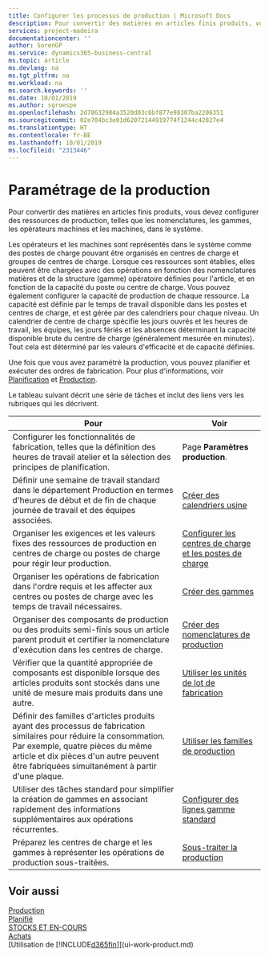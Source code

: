 ```yaml
---
title: Configurer les processus de production | Microsoft Docs
description: Pour convertir des matières en articles finis produits, vous devez configurer des ressources de production, telles que les nomenclatures, les gammes, les opérateurs machines et les machines, dans le système.
services: project-madeira
documentationcenter: ''
author: SorenGP
ms.service: dynamics365-business-central
ms.topic: article
ms.devlang: na
ms.tgt_pltfrm: na
ms.workload: na
ms.search.keywords: ''
ms.date: 10/01/2019
ms.author: sgroespe
ms.openlocfilehash: 2d78632984a3520d03c6bf877e98307ba2206351
ms.sourcegitcommit: 02e704bc3e01d62072144919774f1244c42827e4
ms.translationtype: HT
ms.contentlocale: fr-BE
ms.lasthandoff: 10/01/2019
ms.locfileid: "2313446"
---
```

# <a name="setting-up-manufacturing"></a>Paramétrage de la production
Pour convertir des matières en articles finis produits, vous devez configurer des ressources de production, telles que les nomenclatures, les gammes, les opérateurs machines et les machines, dans le système.

Les opérateurs et les machines sont représentés dans le système comme des postes de charge pouvant être organisés en centres de charge et groupes de centres de charge. Lorsque ces ressources sont établies, elles peuvent être chargées avec des opérations en fonction des nomenclatures matières et de la structure (gamme) opératoire définies pour l'article, et en fonction de la capacité du poste ou centre de charge. Vous pouvez également configurer la capacité de production de chaque ressource. La capacité est définie par le temps de travail disponible dans les postes et centres de charge, et est gérée par des calendriers pour chaque niveau. Un calendrier de centre de charge spécifie les jours ouvrés et les heures de travail, les équipes, les jours fériés et les absences déterminant la capacité disponible brute du centre de charge (généralement mesurée en minutes). Tout cela est déterminé par les valeurs d'efficacité et de capacité définies.  

Une fois que vous avez paramétré la production, vous pouvez planifier et exécuter des ordres de fabrication. Pour plus d'informations, voir [Planification](production-planning.md) et [Production](production-manage-manufacturing.md).  

 Le tableau suivant décrit une série de tâches et inclut des liens vers les rubriques qui les décrivent.   

|**Pour**|**Voir**|  
|------------|-------------|  
|Configurer les fonctionnalités de fabrication, telles que la définition des heures de travail atelier et la sélection des principes de planification.|Page **Paramètres production**.|  
|Définir une semaine de travail standard dans le département Production en termes d'heures de début et de fin de chaque journée de travail et des équipes associées.|[Créer des calendriers usine](production-how-to-create-work-center-calendars.md)|  
|Organiser les exigences et les valeurs fixes des ressources de production en centres de charge ou postes de charge pour régir leur production.|[Configurer les centres de charge et les postes de charge](production-how-to-set-up-work-and-machine-centers.md)|
|Organiser les opérations de fabrication dans l'ordre requis et les affecter aux centres ou postes de charge avec les temps de travail nécessaires.|[Créer des gammes](production-how-to-create-routings.md)|
|Organiser des composants de production ou des produits semi-finis sous un article parent produit et certifier la nomenclature d'exécution dans les centres de charge.|[Créer des nomenclatures de production](production-how-to-create-production-boms.md)|
|Vérifier que la quantité appropriée de composants est disponible lorsque des articles produits sont stockés dans une unité de mesure mais produits dans une autre.|[Utiliser les unités de lot de fabrication](production-how-to-use-the-manufacturing-batch-unit-of-measure.md)|  
|Définir des familles d'articles produits ayant des processus de fabrication similaires pour réduire la consommation. Par exemple, quatre pièces du même article et dix pièces d'un autre peuvent être fabriquées simultanément à partir d'une plaque.|[Utiliser les familles de production](production-how-work-family.md)|
|Utiliser des tâches standard pour simplifier la création de gammes en associant rapidement des informations supplémentaires aux opérations récurrentes.|[Configurer des lignes gamme standard](production-how-set-up-standard-routing-lines.md)|  
|Préparez les centres de charge et les gammes à représenter les opérations de production sous-traitées.|[Sous-traiter la production](production-how-to-subcontract-manufacturing.md)|  

## <a name="see-also"></a>Voir aussi
[Production](production-manage-manufacturing.md)    
[Planifié](production-planning.md)   
[STOCKS ET EN-COURS](inventory-manage-inventory.md)  
[Achats](purchasing-manage-purchasing.md)  
[Utilisation de [!INCLUDE[d365fin](includes/d365fin_md.md)]](ui-work-product.md)
